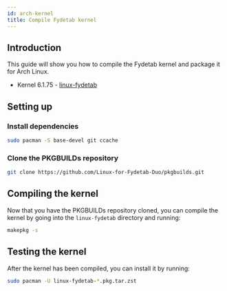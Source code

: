 ```yaml
---
id: arch-kernel
title: Compile Fydetab kernel
---
```


## Introduction

This guide will show you how to compile the Fydetab kernel and package it for Arch Linux.

- Kernel 6.1.75 - [linux-fydetab](https://github.com/Linux-for-Fydetab-Duo/linux-rockchip)

## Setting up

### Install dependencies

```bash
sudo pacman -S base-devel git ccache
```

### Clone the PKGBUILDs repository

```bash
git clone https://github.com/Linux-for-Fydetab-Duo/pkgbuilds.git
```

## Compiling the kernel

Now that you have the PKGBUILDs repository cloned, you can compile the kernel by going into the `linux-fydetab` directory and running:
```bash
makepkg -s
```

## Testing the kernel

After the kernel has been compiled, you can install it by running:
```bash
sudo pacman -U linux-fydetab-*.pkg.tar.zst
```
